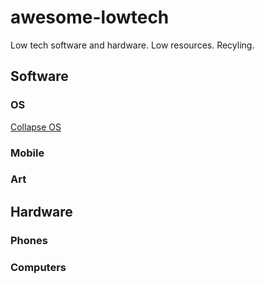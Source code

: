 # awesome-lowtech
Low tech software and hardware. Low resources. Recyling.
## Software
### OS
[Collapse OS](https://collapseos.org/)
### Mobile
### Art
## Hardware
### Phones
### Computers
